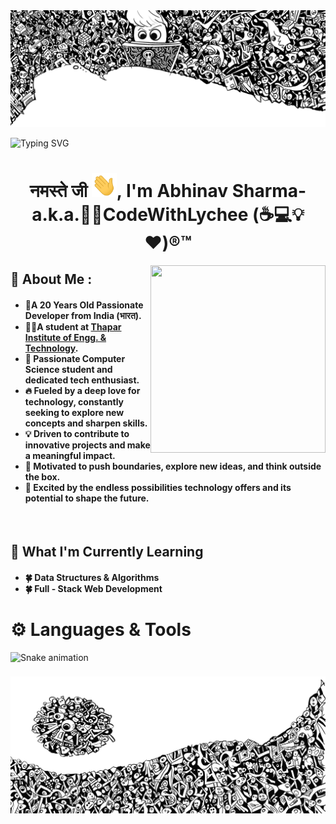 <img src="https://github.com/CodeWithLychee/CodeWithLychee/blob/main/Images/top.png"/>

![Typing SVG](https://readme-typing-svg.herokuapp.com/?font=Righteous&color=016EEA&size=60&center=true&vCenter=true&width=1100&height=80&lines=Hello+%F0%9F%91%8B+My+Name+is+Abhinav+Sharma.;I+Am+a+Web+Developer.;Feel+Free+to+Get+in+Touch.+%F0%9F%98%84;Nice+to+Meet+You!!!...)
<h1 align="center">नमस्ते जी <img src="https://raw.githubusercontent.com/ABSphreak/ABSphreak/master/gifs/Hi.gif" width="40px" />, I'm Abhinav Sharma- a.k.a.👱🏼CodeWithLychee (☕💻💡❤️)®™</h1>
<img align='right' src="https://media.giphy.com/media/M9gbBd9nbDrOTu1Mqx/giphy.gif" width="280" height="300">
<h2>🚀 About Me : </h2>
<h4>
  <ul>
    <li>🌟A 20 Years Old Passionate Developer from India (भारत).</li>
    <li>🧑‍💻A student at <a href="https://www.thapar.edu/">Thapar Institute of Engg. & Technology</a>.</li>
    <li>🚀 Passionate Computer Science student and dedicated tech enthusiast.</li>
    <li>🔥 Fueled by a deep love for technology, constantly seeking to explore new concepts and sharpen skills.</li>
    <li>💡 Driven to contribute to innovative projects and make a meaningful impact.</li>
    <li>🎯 Motivated to push boundaries, explore new ideas, and think outside the box.</li>
    <li>🌟 Excited by the endless possibilities technology offers and its potential to shape the future.</li>
  </ul>
</h4>
<br/>
<h2>🌱 What I'm Currently Learning <br></h2>
<h4>
  <ul>
    <li>🍀 Data Structures & Algorithms </li>
    <li>🍀 Full - Stack Web Development</li>
  </ul>
 </h4>
<h1>⚙️ Languages & Tools <br></h1>
<img src="https://raw.githubusercontent.com/CodeWithLychee/CodeWithLychee/output/snake.svg" alt="Snake animation" />

###
<img src="https://github.com/CodeWithLychee/CodeWithLychee/blob/main/Images/bottom.png"/>
